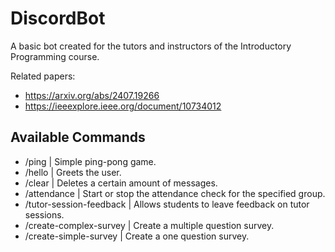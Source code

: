 # DiscordBot

A basic bot created for the tutors and instructors of the Introductory Programming course.

Related papers:
  - https://arxiv.org/abs/2407.19266
  - https://ieeexplore.ieee.org/document/10734012

## Available Commands

- /ping | Simple ping-pong game.
- /hello | Greets the user.
- /clear | Deletes a certain amount of messages.
- /attendance | Start or stop the attendance check for the specified group.
- /tutor-session-feedback | Allows students to leave feedback on tutor sessions.
- /create-complex-survey | Create a multiple question survey.
- /create-simple-survey | Create a one question survey.

